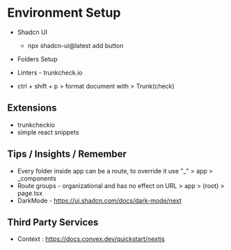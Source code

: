 

# Environment Setup

- Shadcn UI
  - npx shadcn-ui@latest add button


- Folders Setup
 - Linters - trunkcheck.io
 - ctrl + shift + p > format document with > Trunk(check)

## Extensions
 - trunkcheckio
 - simple react snippets

## Tips / Insights / Remember
 - Every folder inside app can be a route, to override it use "_"  > app > _components
 - Route groups - organizational and has no effect on URL  >   app > (root) > page.tsx
 - DarkMode - https://ui.shadcn.com/docs/dark-mode/next
 

## Third Party Services
 - Context : https://docs.convex.dev/quickstart/nextjs